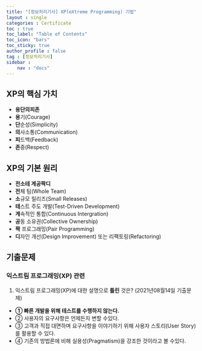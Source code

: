 ```yaml
---
title: "[정보처리기사] XP(eXtreme Programming) 기법"
layout : single
categories : Certificate
toc : true
toc_label: "Table of Contents"
toc_icon: "bars"
toc_sticky: true
author_profile : false
tag : [정보처리기사]
sidebar :
    nav : "docs"
---
```


## XP의 핵심 가치
- **용단의피존**
- **용**기(Courage)
- **단**순성(Simplicity)
- **의**사소통(Communication)
- **피**드백(Feedback)
- **존**중(Respect)


## XP의 기본 원리
- **전소테 계공짝디**
- **전**체 팀(Whole Team)
- **소**규모 릴리즈(Small Releases)
- **테**스트 주도 개발(Test-Driven Development)
- **계**속적인 통합(Continuous Intergration)
- **공**동 소유권(Collective Ownership)
- **짝** 프로그래밍(Pair Programming)
- **디**자인 개선(Design Improvement) 또는 리팩토링(Refactoring)


## 기출문제
### 익스트림 프로그래밍(XP) 관련
1. 익스트림 프로그래밍(XP)에 대한 설명으로 **틀린** 것은? (2021년08월14일 기출문제)
- **① 빠른 개발을 위해 테스트를 수행하지 않는다.**
- ② 사용자의 요구사항은 언제든지 변할 수있다.
- ③ 고객과 직접 대면하며 요구사항을 이야기하기 위해 사용자 스토리(User Story)를 활용할 수 있다.
- ④ 기존의 방법론에 비해 실용성(Pragmatism)을 강조한 것이라고 볼 수있다.
